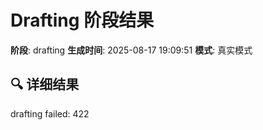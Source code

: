 # Drafting 阶段结果

**阶段**: drafting
**生成时间**: 2025-08-17 19:09:51
**模式**: 真实模式

## 🔍 详细结果

drafting failed: 422